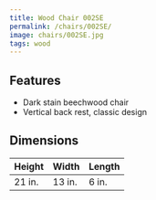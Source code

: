 ```yaml
---
title: Wood Chair 002SE
permalink: /chairs/002SE/
image: chairs/002SE.jpg
tags: wood
---
```

## Features

- Dark stain beechwood chair
- Vertical back rest, classic design

## Dimensions

Height | Width  | Length
-------|--------|-------
21 in. | 13 in. | 6 in.